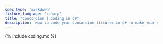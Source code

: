 ```yaml
---
spec_type: 'markdown'
fixture_language: 'csharp'
title: "Concordion | Coding in C#"
description: "How to code your Concordion fixtures in C# to make your specifications executable and automate the validation of the examples. By running the executable specifications, they create documentation. If validated frequently, they become living documentation."
---
```


{% include coding.md %}
